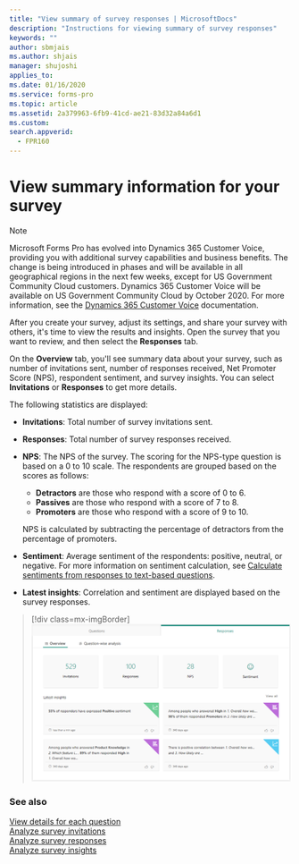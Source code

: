 ```yaml
---
title: "View summary of survey responses | MicrosoftDocs"
description: "Instructions for viewing summary of survey responses"
keywords: ""
author: sbmjais
ms.author: shjais
manager: shujoshi
applies_to: 
ms.date: 01/16/2020
ms.service: forms-pro
ms.topic: article
ms.assetid: 2a379963-6fb9-41cd-ae21-83d32a84a6d1
ms.custom: 
search.appverid:
  - FPR160
---
```


# View summary information for your survey

> [!NOTE]
> Microsoft Forms Pro has evolved into Dynamics 365 Customer Voice, providing you with additional survey capabilities and business benefits. The change is being introduced in phases and will be available in all geographical regions in the next few weeks, except for US Government Community Cloud customers. Dynamics 365 Customer Voice will be available on US Government Community Cloud by October 2020. For more information, see the [Dynamics 365 Customer Voice](https://go.microsoft.com/fwlink/p/?linkid=2128357) documentation.

After you create your survey, adjust its settings, and share your survey with others, it's time to view the results and insights. Open the survey that you want to review, and then select the **Responses** tab.

On the **Overview** tab, you'll see summary data about your survey, such as number of invitations sent, number of responses received, Net Promoter Score (NPS), respondent sentiment, and survey insights. You can select **Invitations** or **Responses** to get more details.

The following statistics are displayed:

- **Invitations**: Total number of survey invitations sent.

- **Responses**: Total number of survey responses received.

- **NPS**: The NPS of the survey. The scoring for the NPS-type question is based on a 0 to 10 scale. The respondents are grouped based on the scores as follows:
    - **Detractors** are those who respond with a score of 0 to 6.
    - **Passives** are those who respond with a score of 7 to 8.
    - **Promoters** are those who respond with a score of 9 to 10.
    
    NPS is calculated by subtracting the percentage of detractors from the percentage of promoters.

- **Sentiment**: Average sentiment of the respondents: positive, neutral, or negative. For more information on sentiment calculation, see [Calculate sentiments from responses to text-based questions](create-new-survey.md#calculate-sentiments-from-responses-to-text-based-questions).

- **Latest insights**: Correlation and sentiment are displayed based on the survey responses.

> [!div class=mx-imgBorder]
> ![view survey responses](media/view-responses.png "View survey responses")  

### See also

[View details for each question](view-details-each-question.md)<br>
[Analyze survey invitations](analyze-survey-invitations.md)<br>
[Analyze survey responses](analyze-survey-responses.md)<br>
[Analyze survey insights](analyze-survey-insights.md)
